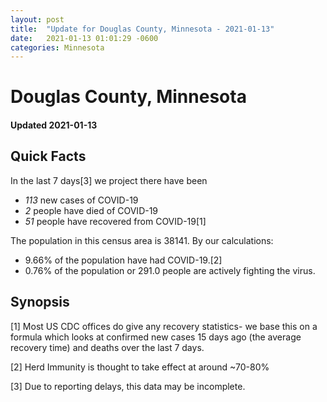 ```yaml
---
layout: post
title:  "Update for Douglas County, Minnesota - 2021-01-13"
date:   2021-01-13 01:01:29 -0600
categories: Minnesota
---
```


# Douglas County, Minnesota
#### Updated 2021-01-13

## Quick Facts

In the last 7 days[3] we project there have been
- *113* new cases of COVID-19
- *2* people have died of COVID-19
- *51* people have recovered from COVID-19[1]

The population in this census area is 38141. By our calculations:
- 9.66% of the population have had COVID-19.[2]
- 0.76% of the population or 291.0 people are actively fighting the virus.

## Synopsis




[1] Most US CDC offices do give any recovery statistics- we base this on a formula which looks at confirmed new cases
15 days ago (the average recovery time) and deaths over the last 7 days.

[2] Herd Immunity is thought to take effect at around ~70-80%

[3] Due to reporting delays, this data may be incomplete.
 
    